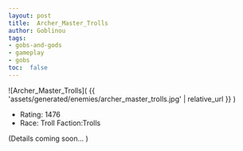 ```yaml
---
layout: post
title:  Archer_Master_Trolls
author: Goblinou
tags:
- gobs-and-gods
- gameplay
- gobs
toc:  false
---
```


![Archer_Master_Trolls]( {{ 'assets/generated/enemies/archer_master_trolls.jpg' | relative_url }} )
- Rating: 1476
- Race: Troll  Faction:Trolls

(Details coming soon... )